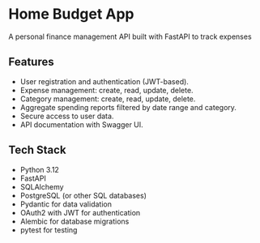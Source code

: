 # Home Budget App

A personal finance management API built with FastAPI to track expenses

## Features

- User registration and authentication (JWT-based).
- Expense management: create, read, update, delete.
- Category management: create, read, update, delete.
- Aggregate spending reports filtered by date range and category.
- Secure access to user data.
- API documentation with Swagger UI.

## Tech Stack

- Python 3.12
- FastAPI
- SQLAlchemy
- PostgreSQL (or other SQL databases)
- Pydantic for data validation
- OAuth2 with JWT for authentication
- Alembic for database migrations
- pytest for testing